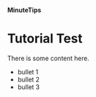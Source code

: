 #### MinuteTips

# Tutorial Test

There is some content here.

* bullet 1
* bullet 2
* bullet 3





